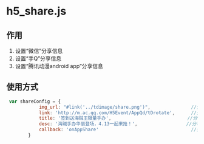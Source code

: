 # h5_share.js

## 作用
1. 设置“微信”分享信息
2. 设置“手Q”分享信息
3. 设置“腾讯动漫android app”分享信息

## 使用方式

```js
 var shareConfig = {
            img_url: "#link('../tdimage/share.png')",               //分享的小图标地址
            link: 'http://m.ac.qq.com/H5Event/AppQd/tDrotate',      //分享链接地址，常用window.location.href
            title: '签到送海贼王限量手办',                            //分享的标题（ps：在微信朋友圈分享只会显示标题，没有详情）
            desc: '海贼手办华丽登场，4.13一起来抢！',                  //分享的详情文案
            callback: 'onAppShare'                                  //分享之后的成功的回调函数
        }
        
```


